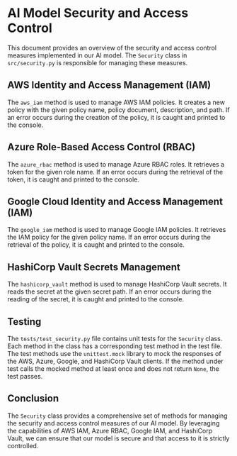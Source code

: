 # AI Model Security and Access Control

This document provides an overview of the security and access control measures implemented in our AI model. The `Security` class in `src/security.py` is responsible for managing these measures.

## AWS Identity and Access Management (IAM)

The `aws_iam` method is used to manage AWS IAM policies. It creates a new policy with the given policy name, policy document, description, and path. If an error occurs during the creation of the policy, it is caught and printed to the console.

## Azure Role-Based Access Control (RBAC)

The `azure_rbac` method is used to manage Azure RBAC roles. It retrieves a token for the given role name. If an error occurs during the retrieval of the token, it is caught and printed to the console.

## Google Cloud Identity and Access Management (IAM)

The `google_iam` method is used to manage Google IAM policies. It retrieves the IAM policy for the given policy name. If an error occurs during the retrieval of the policy, it is caught and printed to the console.

## HashiCorp Vault Secrets Management

The `hashicorp_vault` method is used to manage HashiCorp Vault secrets. It reads the secret at the given secret path. If an error occurs during the reading of the secret, it is caught and printed to the console.

## Testing

The `tests/test_security.py` file contains unit tests for the `Security` class. Each method in the class has a corresponding test method in the test file. The test methods use the `unittest.mock` library to mock the responses of the AWS, Azure, Google, and HashiCorp Vault clients. If the method under test calls the mocked method at least once and does not return `None`, the test passes.

## Conclusion

The `Security` class provides a comprehensive set of methods for managing the security and access control measures of our AI model. By leveraging the capabilities of AWS IAM, Azure RBAC, Google IAM, and HashiCorp Vault, we can ensure that our model is secure and that access to it is strictly controlled.
